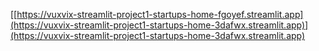 [[https://vuxvix-streamlit-project1-startups-home-fgoyef.streamlit.app](https://vuxvix-streamlit-project1-startups-home-3dafwx.streamlit.app)](https://vuxvix-streamlit-project1-startups-home-3dafwx.streamlit.app)

